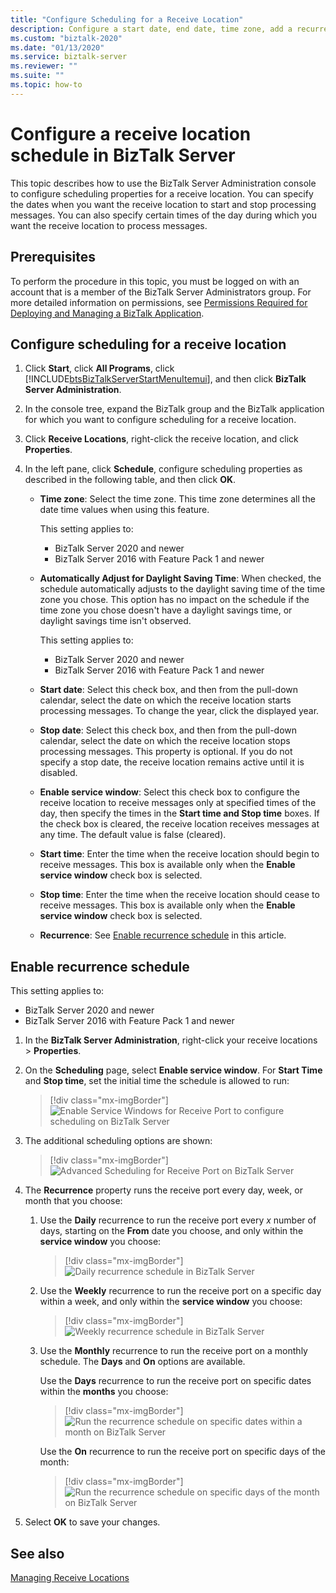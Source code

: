 ```yaml
---
title: "Configure Scheduling for a Receive Location"
description: Configure a start date, end date, time zone, add a recurrence for receive locations on BizTalk Server.
ms.custom: "biztalk-2020"
ms.date: "01/13/2020"
ms.service: biztalk-server
ms.reviewer: ""
ms.suite: ""
ms.topic: how-to
---
```


# Configure a receive location schedule in BizTalk Server

This topic describes how to use the BizTalk Server Administration console to configure scheduling properties for a receive location. You can specify the dates when you want the receive location to start and stop processing messages. You can also specify certain times of the day during which you want the receive location to process messages.  
  
## Prerequisites

 To perform the procedure in this topic, you must be logged on with an account that is a member of the BizTalk Server Administrators group. For more detailed information on permissions, see [Permissions Required for Deploying and Managing a BizTalk Application](../core/permissions-required-for-deploying-and-managing-a-biztalk-application.md).  
  
## Configure scheduling for a receive location  
  
1. Click **Start**, click **All Programs**, click [!INCLUDE[btsBizTalkServerStartMenuItemui](../includes/btsbiztalkserverstartmenuitemui-md.md)], and then click **BizTalk Server Administration**.  
  
2. In the console tree, expand the BizTalk group and the BizTalk application for which you want to configure scheduling for a receive location.  
  
3. Click **Receive Locations**, right-click the receive location, and click **Properties**.  
  
4. In the left pane, click **Schedule**, configure scheduling properties as described in the following table, and then click **OK**.  
  
    - **Time zone**: Select the time zone. This time zone determines all the date time values when using this feature.

      This setting applies to:

      - BizTalk Server 2020 and newer
      - BizTalk Server 2016 with Feature Pack 1 and newer

    - **Automatically Adjust for Daylight Saving Time**: When checked, the schedule automatically adjusts to the daylight saving time of the time zone you chose. This option has no impact on the schedule if the time zone you chose doesn't have a daylight savings time, or daylight savings time isn't observed.

      This setting applies to:

      - BizTalk Server 2020 and newer
      - BizTalk Server 2016 with Feature Pack 1 and newer

    - **Start date**: Select this check box, and then from the pull-down calendar, select the date on which the receive location starts processing messages. To change the year, click the displayed year.  
    - **Stop date**: Select this check box, and then from the pull-down calendar, select the date on which the receive location stops processing messages. This property is optional. If you do not specify a stop date, the receive location remains active until it is disabled.
    - **Enable service window**: Select this check box to configure the receive location to receive messages only at specified times of the day, then specify the times in the **Start time and Stop time** boxes. If the check box is cleared, the receive location receives messages at any time. The default value is false (cleared).
    - **Start time**: Enter the time when the receive location should begin to receive messages. This box is available only when the **Enable service window** check box is selected.
    - **Stop time**: Enter the time when the receive location should cease to receive messages. This box is available only when the **Enable service window** check box is selected.
    - **Recurrence**: See [Enable recurrence schedule](#enable-recurrence-schedule) in this article.

## Enable recurrence schedule

This setting applies to:

- BizTalk Server 2020 and newer
- BizTalk Server 2016 with Feature Pack 1 and newer

1. In the **BizTalk Server Administration**, right-click your receive locations > **Properties**.
2. On the **Scheduling** page, select **Enable service window**. For **Start Time** and **Stop time**, set the initial time the schedule is allowed to run:

    > [!div class="mx-imgBorder"]
    > ![Enable Service Windows for Receive Port to configure scheduling on BizTalk Server](../core/media/enable-service-windows-for-receive-port.PNG)

3. The additional scheduling options are shown:

    > [!div class="mx-imgBorder"]
    > ![Advanced Scheduling for Receive Port on BizTalk Server](../core/media/advanced-scheduling-for-receive-port.PNG)

4. The **Recurrence** property runs the receive port every day, week, or month that you choose:

    1. Use the **Daily** recurrence to run the receive port every *x* number of days, starting on the **From** date you choose, and only within the **service window** you choose:

        > [!div class="mx-imgBorder"]
        > ![Daily recurrence schedule in BizTalk Server](../core/media/daily-schedule.png)

    2. Use the **Weekly** recurrence to run the receive port on a specific day within a week, and only within the **service window** you choose:

        > [!div class="mx-imgBorder"]
        > ![Weekly recurrence schedule in BizTalk Server](../core/media/weekly-schedule.png)

    3. Use the **Monthly** recurrence to run the receive port on a monthly schedule. The **Days** and **On** options are available.

        Use the **Days** recurrence to run the receive port on specific dates within the **months** you choose:

        > [!div class="mx-imgBorder"]
        > ![Run the recurrence schedule on specific dates within a month on BizTalk Server](../core/media/monthly-schedule.PNG)

        Use the **On** recurrence to run the receive port on specific days of the month:

        > [!div class="mx-imgBorder"]
        > ![Run the recurrence schedule on specific days of the month on BizTalk Server](../core/media/monthly-on-schedule.PNG)

5. Select **OK** to save your changes.

## See also

 [Managing Receive Locations](../core/managing-receive-locations.md)
